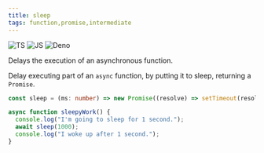 ```yaml
---
title: sleep
tags: function,promise,intermediate
---
```


![TS](https://img.shields.io/badge/supports-typescript-blue.svg?style=flat-square)
![JS](https://img.shields.io/badge/supports-javascript-yellow.svg?style=flat-square)
![Deno](https://img.shields.io/badge/supports-deno-green.svg?style=flat-square)

Delays the execution of an asynchronous function.

Delay executing part of an `async` function, by putting it to sleep, returning a `Promise`.

```ts
const sleep = (ms: number) => new Promise((resolve) => setTimeout(resolve, ms));
```

```ts
async function sleepyWork() {
  console.log("I'm going to sleep for 1 second.");
  await sleep(1000);
  console.log("I woke up after 1 second.");
}
```
